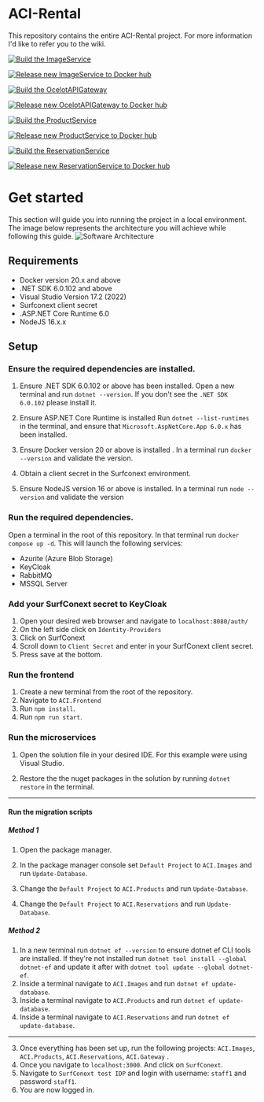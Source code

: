 # ACI-Rental
This repository contains the entire ACI-Rental project. For more information I'd like to refer you to the wiki.

[![Build the ImageService](https://github.com/ACI-Rental/backend/actions/workflows/build-image-service.yml/badge.svg)](https://github.com/ACI-Rental/backend/actions/workflows/build-image-service.yml)

[![Release new ImageService to Docker hub](https://github.com/ACI-Rental/backend/actions/workflows/release-image-service.yml/badge.svg)](https://github.com/ACI-Rental/backend/actions/workflows/release-image-service.yml)

[![Build the OcelotAPIGateway](https://github.com/ACI-Rental/backend/actions/workflows/build-api-gateway.yml/badge.svg)](https://github.com/ACI-Rental/backend/actions/workflows/build-api-gateway.yml)

[![Release new OcelotAPIGateway to Docker hub](https://github.com/ACI-Rental/backend/actions/workflows/release-api-gateway.yml/badge.svg)](https://github.com/ACI-Rental/backend/actions/workflows/release-api-gateway.yml)

[![Build the ProductService](https://github.com/ACI-Rental/backend/actions/workflows/build-product-service.yml/badge.svg)](https://github.com/ACI-Rental/backend/actions/workflows/build-product-service.yml)

[![Release new ProductService to Docker hub](https://github.com/ACI-Rental/backend/actions/workflows/release-product-service.yml/badge.svg)](https://github.com/ACI-Rental/backend/actions/workflows/release-product-service.yml)

[![Build the ReservationService](https://github.com/ACI-Rental/backend/actions/workflows/build-reservation-service.yml/badge.svg)](https://github.com/ACI-Rental/backend/actions/workflows/build-reservation-service.yml)

[![Release new ReservationService to Docker hub](https://github.com/ACI-Rental/backend/actions/workflows/release-reservation-service.yml/badge.svg)](https://github.com/ACI-Rental/backend/actions/workflows/release-reservation-service.yml)

# Get started
This section will guide you into running the project in a local environment. The image below represents the architecture you will achieve while following this guide. 
![Software Architecture](https://i.imgur.com/4s6zQk8.png)
## Requirements
 - Docker version 20.x and above
 - .NET SDK 6.0.102 and above
 - Visual Studio Version 17.2 (2022)
 - Surfconext client secret
 - .ASP.NET Core Runtime 6.0
 - NodeJS 16.x.x

## Setup
### Ensure the required dependencies are installed. 
1. Ensure .NET SDK 6.0.102 or above has been installed. 
Open a new terminal and run `dotnet --version`. If you don't see the `.NET SDK 6.0.102` please install it.

2. Ensure ASP.NET Core Runtime is installed 
Run `dotnet --list-runtimes` in the terminal, and ensure that `Microsoft.AspNetCore.App 6.0.x` has been installed.

3. Ensure Docker version 20 or above is installed .
In a terminal run `docker --version` and validate the version.
4. Obtain a client secret in the Surfconext environment.
5. Ensure NodeJS version 16 or above is installed.
In a terminal run `node --version` and validate the version

### Run the required dependencies.
Open a terminal in the root of this repository. In that terminal run `docker compose up -d`. This will launch the following services: 
- Azurite (Azure Blob Storage)
- KeyCloak
- RabbitMQ
- MSSQL Server

### Add your SurfConext secret to KeyCloak
1. Open your desired web browser and navigate to `localhost:8080/auth/`
2. On the left side click on `Identity-Providers`
3. Click on SurfConext
4. Scroll down to `Client Secret` and enter in your SurfConext client secret.
5. Press save at the bottom.

### Run the frontend
1. Create a new terminal from the root of the repository.
2. Navigate to `ACI.Frontend`
3. Run `npm install`.
4. Run `npm run start`.

### Run the microservices
1. Open the solution file in your desired IDE. For this example were using Visual Studio.

2. Restore the the nuget packages in the solution by running `dotnet restore` in the terminal.

---
#### Run the migration scripts
##### Method 1
1. Open the package manager.

2. In the package manager console set `Default Project` to `ACI.Images` and run `Update-Database`.

3. Change the `Default Project` to `ACI.Products` and run `Update-Database`.

4. Change the `Default Project` to `ACI.Reservations` and run `Update-Database`.

##### Method 2
1. In a new terminal run `dotnet ef --version` to ensure dotnet ef CLI tools are installed. 
If they're not installed run `dotnet tool install --global dotnet-ef` and update it after with `dotnet tool update --global dotnet-ef`. 
2. Inside a terminal navigate to `ACI.Images` and run `dotnet ef update-database`.
4. Inside a terminal navigate to `ACI.Products` and run `dotnet ef update-database`.
5. Inside a terminal navigate to `ACI.Reservations` and run `dotnet ef update-database`.

---
3. Once everything has been set up, run the following projects: `ACI.Images`, `ACI.Products`, `ACI.Reservations`, `ACI.Gateway` .
4. Once you navigate to `localhost:3000`. And click on `SurfConext`.
5. Navigate to `SurfConext test IDP` and login with username: `staff1` and password `staff1`.
6. You are now logged in.
